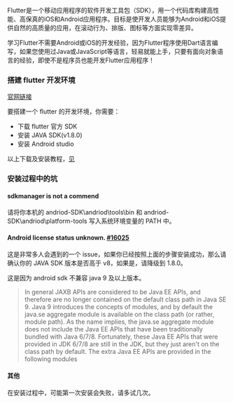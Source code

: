 Flutter是一个移动应用程序的软件开发工具包（SDK），用一个代码库构建高性能、高保真的iOS和Android应用程序。目标是使开发人员能够为Android和iOS提供自然的高质量的应用，在滚动行为、排版、图标等方面实现零差异。

学习Flutter不需要Android或iOS的开发经验，因为Flutter程序使用Dart语言编写，如果您使用过Java或JavaScript等语言，轻易就能上手，只要有面向对象语言的经验，即使不是程序员也能开发Flutter应用程序！

### 搭建 flutter 开发环境
[官网链接](https://flutterchina.club/get-started/install/)

要搭建一个 flutter 的开发环境，你需要：
* 下载 flutter 官方 SDK
* 安装 JAVA SDK(v1.8.0)
* 安装 Android studio

以上下载及安装教程，[见](https://blog.csdn.net/hebbely/article/details/78970918)

### 安装过程中的坑

#### sdkmanager is not a commend
请将你本机的 andriod-SDK\andriod\tools\bin 和 andriod-SDK\andriod\platform-tools 写入系统环境变量的 PATH 中。

#### Android license status unknown. [#16025](https://github.com/flutter/flutter/issues/16025)
这是非常多人会遇到的一个 issue，如果你已经按照上面的步骤安装成功，那么请确认你的 JAVA SDK 版本是否高于 v8，如果是，请降级到 1.8.0。

这是因为 android sdk 不兼容 java 9 及以上版本。

>In general JAXB APIs are considered to be Java EE APIs, and therefore are no longer contained on the default class path in Java SE 9. Java 9 introduces the concepts of modules, and by default the java.se aggregate module is available on the class path (or rather, module path). As the name implies, the java.se aggregate module does not include the Java EE APIs that have been traditionally bundled with Java 6/7/8. Fortunately, these Java EE APIs that were provided in JDK 6/7/8 are still in the JDK, but they just aren't on the class path by default. The extra Java EE APIs are provided in the following modules

#### 其他
在安装过程中，可能第一次安装会失败，请多试几次。





